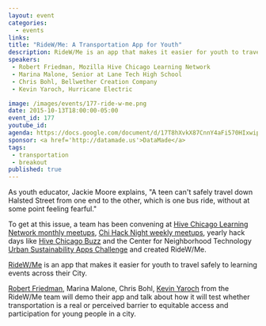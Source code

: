 ```yaml
---
layout: event
categories: 
  - events
links:
title: "RideW/Me: A Transportation App for Youth"
description: RideW/Me is an app that makes it easier for youth to travel safely to learning events across their City. Robert Friedman, Marina Malone, Chris Bohl, Kevin Yaroch from the RideW/Me team will demo their app and talk about how it will test whether transportation is a real or perceived barrier to equitable access and participation for young people in a city.
speakers:
 - Robert Friedman, Mozilla Hive Chicago Learning Network
 - Marina Malone, Senior at Lane Tech High School
 - Chris Bohl, Bellwether Creation Company
 - Kevin Yaroch, Hurricane Electric

image: /images/events/177-ride-w-me.png
date: 2015-10-13T18:00:00-05:00
event_id: 177
youtube_id: 
agenda: https://docs.google.com/document/d/17T8hXvkX87CnnY4aFi570HIxwipzgv7cG9782qtvOcw/edit#
sponsor: <a href='http://datamade.us'>DataMade</a>
tags: 
 - transportation
 - breakout
published: true
---
```


As youth educator, Jackie Moore explains, "A teen can't safely travel down Halsted Street from one end to the other, which is one bus ride, without at some point feeling fearful." 

To get at this issue, a team has been convening at [Hive Chicago Learning Network monthly meetups](http://hivechicago.org/gohivechi/#meetups), [Chi Hack Night weekly meetups](http://chihacknight.org/), yearly hack days like [Hive Chicago Buzz](http://www.hivechicagobuzz.org/) and the Center for Neighborhood Technology [Urban Sustainability Apps Challenge](http://www.cnt.org/projects/urban-sustainability-apps-competition) and created RideW/Me.

[RideW/Me](http://www.ridewit.me/) is an app that makes it easier for youth to travel safely to learning events across their City. 

[Robert Friedman](https://twitter.com/omnignorant), Marina Malone, Chris Bohl, [Kevin Yaroch](https://www.linkedin.com/pub/kevin-yaroch/13/74a/283) from the RideW/Me team will demo their app and talk about how it will test whether transportation is a real or perceived barrier to equitable access and participation for young people in a city.